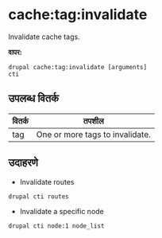 # cache:tag:invalidate
Invalidate cache tags.

**वापर:**
```
drupal cache:tag:invalidate [arguments]
cti
```

## उपलब्ध वितर्क
वितर्क | तपशील
---------|-------------
tag | One or more tags to invalidate.

## उदाहरणे
* Invalidate routes
```
drupal cti routes
```
* Invalidate a specific node
```
drupal cti node:1 node_list
```
